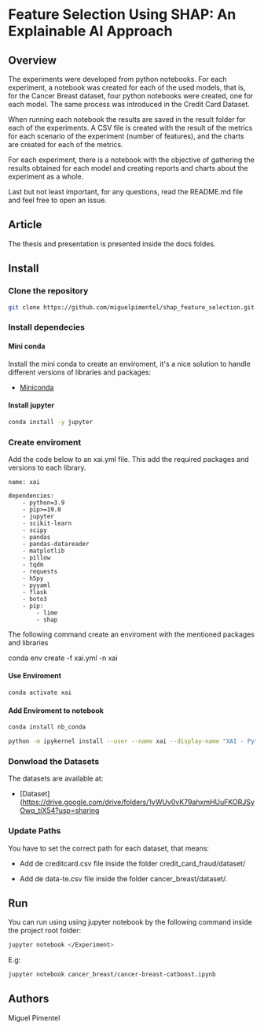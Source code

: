 

# Feature Selection Using SHAP: An Explainable AI Approach

## Overview

The experiments were developed from python notebooks. For each experiment, a notebook was created for each of the used models, that is, for the Cancer Breast dataset, four python notebooks were created, one for each model. The same process was introduced in the Credit Card Dataset.

When running each notebook the results are saved in the result folder for each of the experiments. A CSV file is created with the result of the metrics for each scenario of the experiment (number of features), and the charts are created for each of the metrics.

For each experiment, there is a notebook with the objective of gathering the results obtained for each model and creating reports and charts about the experiment as a whole.

Last but not least important, for any questions, read the README.md file and feel free to open an issue.

## Article

The thesis and presentation is presented inside the docs foldes. 

## Install

### Clone the repository

```bash
git clone https://github.com/miguelpimentel/shap_feature_selection.git
```

### Install dependecies 

#### Mini conda

Install the mini conda to create an enviroment, it's a nice solution to handle different versions of libraries and packages:

* [Miniconda](https://docs.conda.io/en/latest/miniconda.html)

#### Install jupyter 

```bash
conda install -y jupyter
```

### Create enviroment

Add the code below to an xai.yml file. This add the required packages and versions to each library.

```
name: xai
 
dependencies:
    - python=3.9
    - pip>=19.0
    - jupyter
    - scikit-learn
    - scipy
    - pandas
    - pandas-datareader
    - matplotlib
    - pillow
    - tqdm
    - requests
    - h5py
    - pyyaml
    - flask
    - boto3
    - pip:
        - lime
        - shap

```

The following command create an enviroment with the mentioned packages and libraries

conda env create -f xai.yml -n xai

#### Use Enviroment

```bash
conda activate xai
```

#### Add Enviroment to notebook 

```bash
conda install nb_conda
```

```bash
python -m ipykernel install --user --name xai --display-name "XAI - Python Enviroment"
```

### Donwload the Datasets

The datasets are available at:

*  [Dataset](https://drive.google.com/drive/folders/1yWUv0vK79ahxmHUuFKORJSyOwq_tiX54?usp=sharing

### Update Paths

You have to set the correct path for each dataset, that means:

* Add de creditcard.csv file inside the folder credit_card_fraud/dataset/

* Add de data-te.csv file inside the folder cancer_breast/dataset/.


## Run 

 You can run using using jupyter notebook by the following command inside the project root folder:

 ```bash
jupyter notebook </Experiment>
 ```

E.g:

 ```bash
jupyter notebook cancer_breast/cancer-breast-catboost.ipynb
 ```

## Authors

Miguel Pimentel